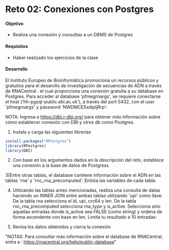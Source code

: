 # Reto 02: Conexiones con Postgres

#### Objetivo
- Realiza una conexión y consultas a un DBMS de Postgres

#### Requisitos
- Haber realizado los ejercicios de la clase

#### Desarrollo
El Instituto Europeo de Bioinformática promociona un recursos públicos y gratuitos 
para el desarollo de investigación de secuencias de ADN a través de RNACentral .
el cual proporciona una conexión gratuita a su database en Postgres. Para acceder al database 
'pfmegrnargs', se requiere conectarse el host ('hh-pgsql-public.ebi.ac.uk'), a través 
del port 5432, con el user 'pfmegrnargs' y password 'NWDMCE5xdipIjRrp':

NOTA: Ingresa a https://dbi.r-dbi.org/ para obtener más información sobre cómo establecer 
conexión con DBI y otros db como Postgres.

1) Instala y carga las siguientes librerías
```R
install.packages("RPostgres")
library(RPostgres)
library(DBI)
```
2) Con base en los argumentos dados en la descripción del reto, establece una conexión a la base de datos de Postgress

3)Entre otras tablas, el database contiene información sobre el ADN en las tablas 'rna' y 
'rnc_rna_precomputed'. Enlista las variables de cada tabla:

4) Utilizando las tablas antes mencionadas, realiza una consulta de datas haciendo un INNER JOIN
entre ambas tablas utilizando 'upi' como llave. De la tabla rna selecciona el id, upi, crc64 y len.
De la tabla rnc_rna_precomputed selecciona rna_type y is_active. Selecciona sólo aquellas entradas 
donde is_active sea FALSE (como string) y ordena de forma ascendente con base en len. Limita tu resultado
a 10 entradas:

5) Revisa los datos obtenidos y cierra la conexión

"NOTAS: Para consultar más información sobre el database de RNACentral, entra a :
https://rnacentral.org/help/public-database"
